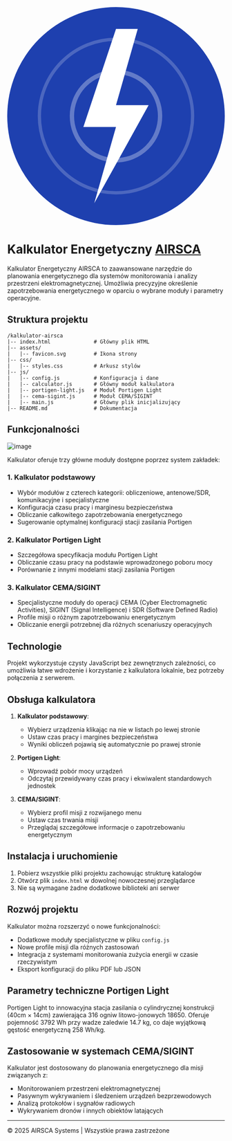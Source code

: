 
<svg xmlns="http://www.w3.org/2000/svg" viewBox="0 0 100 100">
  <!-- Tło -->
  <circle cx="50" cy="50" r="50" fill="#1e40af"/>
  
  <!-- Symbol energii -->
  <path d="M50 10 L35 55 H50 L40 90 L65 45 H50 L60 10 Z" fill="#ffffff"/>
  
  <!-- Okręgi sygnału -->
  <circle cx="50" cy="50" r="30" fill="none" stroke="#ffffff" stroke-width="2" opacity="0.5">
    <animate attributeName="r" values="20;30;20" dur="5s" repeatCount="indefinite" />
    <animate attributeName="opacity" values="0.3;0.5;0.3" dur="5s" repeatCount="indefinite" />
  </circle>
  
  <circle cx="50" cy="50" r="40" fill="none" stroke="#ffffff" stroke-width="1.5" opacity="0.3">
    <animate attributeName="r" values="35;45;35" dur="6s" repeatCount="indefinite" />
    <animate attributeName="opacity" values="0.2;0.3;0.2" dur="6s" repeatCount="indefinite" />
  </circle>
</svg>

      
# Kalkulator Energetyczny [AIRSCA](http://calc.airsca.com)

Kalkulator Energetyczny AIRSCA to zaawansowane narzędzie do planowania energetycznego dla systemów monitorowania i analizy przestrzeni elektromagnetycznej. Umożliwia precyzyjne określenie zapotrzebowania energetycznego w oparciu o wybrane moduły i parametry operacyjne.

## Struktura projektu

```
/kalkulator-airsca
|-- index.html              # Główny plik HTML
|-- assets/
|   |-- favicon.svg         # Ikona strony
|-- css/
|   |-- styles.css          # Arkusz stylów
|-- js/
|   |-- config.js           # Konfiguracja i dane
|   |-- calculator.js       # Główny moduł kalkulatora
|   |-- portigen-light.js   # Moduł Portigen Light
|   |-- cema-sigint.js      # Moduł CEMA/SIGINT
|   |-- main.js             # Główny plik inicjalizujący
|-- README.md               # Dokumentacja
```

## Funkcjonalności

![image](https://github.com/user-attachments/assets/21a298ce-3a13-41e5-b68d-2e214960f475)

Kalkulator oferuje trzy główne moduły dostępne poprzez system zakładek:

### 1. Kalkulator podstawowy

- Wybór modułów z czterech kategorii: obliczeniowe, antenowe/SDR, komunikacyjne i specjalistyczne
- Konfiguracja czasu pracy i marginesu bezpieczeństwa
- Obliczanie całkowitego zapotrzebowania energetycznego
- Sugerowanie optymalnej konfiguracji stacji zasilania Portigen

### 2. Kalkulator Portigen Light

- Szczegółowa specyfikacja modułu Portigen Light
- Obliczanie czasu pracy na podstawie wprowadzonego poboru mocy
- Porównanie z innymi modelami stacji zasilania Portigen

### 3. Kalkulator CEMA/SIGINT

- Specjalistyczne moduły do operacji CEMA (Cyber Electromagnetic Activities), SIGINT (Signal Intelligence) i SDR (Software Defined Radio)
- Profile misji o różnym zapotrzebowaniu energetycznym
- Obliczanie energii potrzebnej dla różnych scenariuszy operacyjnych

## Technologie

Projekt wykorzystuje czysty JavaScript bez zewnętrznych zależności, co umożliwia łatwe wdrożenie i korzystanie z kalkulatora lokalnie, bez potrzeby połączenia z serwerem.

## Obsługa kalkulatora

1. **Kalkulator podstawowy**:
   - Wybierz urządzenia klikając na nie w listach po lewej stronie
   - Ustaw czas pracy i margines bezpieczeństwa
   - Wyniki obliczeń pojawią się automatycznie po prawej stronie

2. **Portigen Light**:
   - Wprowadź pobór mocy urządzeń
   - Odczytaj przewidywany czas pracy i ekwiwalent standardowych jednostek

3. **CEMA/SIGINT**:
   - Wybierz profil misji z rozwijanego menu
   - Ustaw czas trwania misji
   - Przeglądaj szczegółowe informacje o zapotrzebowaniu energetycznym

## Instalacja i uruchomienie

1. Pobierz wszystkie pliki projektu zachowując strukturę katalogów
2. Otwórz plik `index.html` w dowolnej nowoczesnej przeglądarce
3. Nie są wymagane żadne dodatkowe biblioteki ani serwer

## Rozwój projektu

Kalkulator można rozszerzyć o nowe funkcjonalności:

- Dodatkowe moduły specjalistyczne w pliku `config.js`
- Nowe profile misji dla różnych zastosowań
- Integracja z systemami monitorowania zużycia energii w czasie rzeczywistym
- Eksport konfiguracji do pliku PDF lub JSON

## Parametry techniczne Portigen Light

Portigen Light to innowacyjna stacja zasilania o cylindrycznej konstrukcji (40cm × 14cm) zawierająca 316 ogniw litowo-jonowych 18650. Oferuje pojemność 3792 Wh przy wadze zaledwie 14.7 kg, co daje wyjątkową gęstość energetyczną 258 Wh/kg.

## Zastosowanie w systemach CEMA/SIGINT

Kalkulator jest dostosowany do planowania energetycznego dla misji związanych z:

- Monitorowaniem przestrzeni elektromagnetycznej
- Pasywnym wykrywaniem i śledzeniem urządzeń bezprzewodowych
- Analizą protokołów i sygnałów radiowych
- Wykrywaniem dronów i innych obiektów latających

---

© 2025 AIRSCA Systems | Wszystkie prawa zastrzeżone
